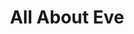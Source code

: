 ---
title: "All About Eve"
summary: "British indie rock/pop band founded in 1984 and disbanded in 1993. They reformed 1999-2004."
image: "all-about-eve.jpg"
apple_music_artist_url: "https://music.apple.com/gb/artist/all-about-eve/13119647"
---